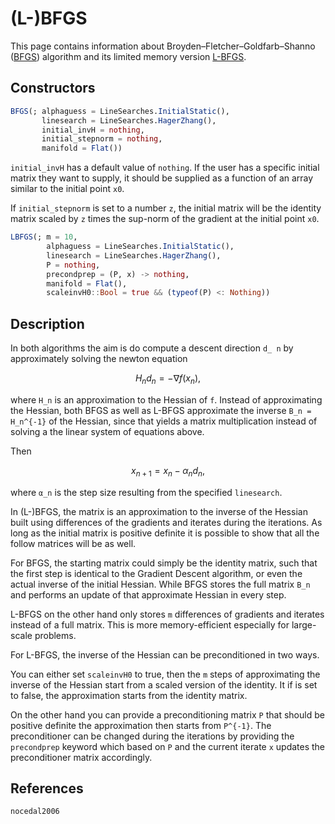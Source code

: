 # (L-)BFGS

This page contains information about
Broyden–Fletcher–Goldfarb–Shanno ([BFGS](https://en.wikipedia.org/wiki/Broyden–Fletcher–Goldfarb–Shanno_algorithm)) algorithm and its limited memory version [L-BFGS](https://en.wikipedia.org/wiki/Limited-memory_BFGS).

## Constructors

```julia
BFGS(; alphaguess = LineSearches.InitialStatic(),
       linesearch = LineSearches.HagerZhang(),
       initial_invH = nothing,
       initial_stepnorm = nothing,
       manifold = Flat())
```

`initial_invH` has a default value of `nothing`. If the user has a specific initial
matrix they want to supply, it should be supplied as a function of an array similar
to the initial point `x0`.

If `initial_stepnorm` is set to a number `z`, the initial matrix will be the
identity matrix scaled by `z` times the sup-norm of the gradient at the initial
point `x0`.

```julia
LBFGS(; m = 10,
        alphaguess = LineSearches.InitialStatic(),
        linesearch = LineSearches.HagerZhang(),
        P = nothing,
        precondprep = (P, x) -> nothing,
        manifold = Flat(),
        scaleinvH0::Bool = true && (typeof(P) <: Nothing))
```

## Description

In both algorithms the aim is do compute a descent direction ``d_ n``
by approximately solving the newton equation

```math
H_n d_n = - ∇f(x_n),
```

where ``H_n`` is an approximation to the Hessian of ``f``. Instead of approximating
the Hessian, both BFGS as well as L-BFGS approximate the inverse ``B_n = H_n^{-1}`` of the Hessian,
since that yields a matrix multiplication instead of solving a the linear system of equations above.

Then

```math
x_{n+1} = x_n - \alpha_n d_n,
```

where ``α_n`` is the step size resulting from the specified `linesearch`.

In (L-)BFGS, the matrix is an approximation to the inverse of the Hessian built using differences of the gradients and iterates during the iterations.
As long as the initial matrix is positive definite it is possible to show that all the follow matrices will be as well.

For BFGS, the starting matrix could simply be the identity matrix, such that the first step is identical
to the Gradient Descent algorithm, or even the actual inverse of the initial Hessian.
While BFGS stores the full matrix ``B_n`` and performs an update of that approximate Hessian in every step.

L-BFGS on the other hand only stores ``m`` differences of gradients and iterates
instead of a full matrix. This is more memory-efficient especially for large-scale problems.

For L-BFGS, the inverse of the Hessian can be preconditioned in two ways.

You can either set `scaleinvH0` to true, then the `m` steps of approximating
the inverse of the Hessian start from a scaled version of the identity.
It if is set to false, the approximation starts from the identity matrix.

On the other hand you can provide a preconditioning matrix `P` that should be positive definite the approximation then starts from ``P^{-1}``.
The preconditioner can be changed during the iterations by providing the `precondprep` keyword which based on `P` and the current iterate `x` updates
the preconditioner matrix accordingly.

## References

```@bibliography
nocedal2006
```
